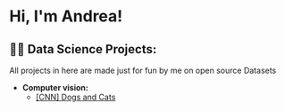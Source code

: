 <h1>Hi, I'm Andrea! </h1>

<h2>👨‍💻 Data Science Projects:</h2>
All projects in here are made just for fun by me on open source Datasets

- <b>Computer vision:</b>
  - [[CNN] Dogs and Cats](https://github.com/ANDREAaNAPPI/-CNN-Dogs-and-Cats)
